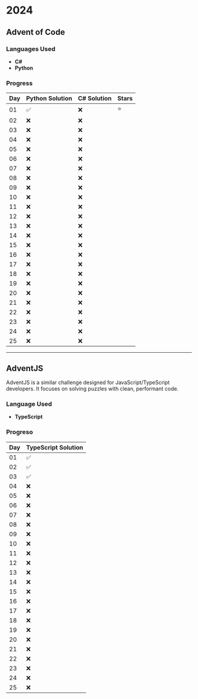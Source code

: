 # 2024

## Advent of Code

### Languages Used

- **C#**
- **Python**

### Progress

| Day | Python Solution | C# Solution | Stars |
| --- | --------------- | ----------- | ----- |
| 01  | ✅               | ❌           | ⭐️     |
| 02  | ❌               | ❌           |       |
| 03  | ❌               | ❌           |       |
| 04  | ❌               | ❌           |       |
| 05  | ❌               | ❌           |       |
| 06  | ❌               | ❌           |       |
| 07  | ❌               | ❌           |       |
| 08  | ❌               | ❌           |       |
| 09  | ❌               | ❌           |       |
| 10  | ❌               | ❌           |       |
| 11  | ❌               | ❌           |       |
| 12  | ❌               | ❌           |       |
| 13  | ❌               | ❌           |       |
| 14  | ❌               | ❌           |       |
| 15  | ❌               | ❌           |       |
| 16  | ❌               | ❌           |       |
| 17  | ❌               | ❌           |       |
| 18  | ❌               | ❌           |       |
| 19  | ❌               | ❌           |       |
| 20  | ❌               | ❌           |       |
| 21  | ❌               | ❌           |       |
| 22  | ❌               | ❌           |       |
| 23  | ❌               | ❌           |       |
| 24  | ❌               | ❌           |       |
| 25  | ❌               | ❌           |       |

---

## AdventJS

AdventJS is a similar challenge designed for JavaScript/TypeScript developers. It focuses on solving puzzles with clean, performant code.

### Language Used

- **TypeScript**

### Progreso

| Day | TypeScript Solution |
| --- | ------------------- |
| 01  | ✅                   |
| 02  | ✅                   |
| 03  | ✅                   |
| 04  | ❌                   |
| 05  | ❌                   |
| 06  | ❌                   |
| 07  | ❌                   |
| 08  | ❌                   |
| 09  | ❌                   |
| 10  | ❌                   |
| 11  | ❌                   |
| 12  | ❌                   |
| 13  | ❌                   |
| 14  | ❌                   |
| 15  | ❌                   |
| 16  | ❌                   |
| 17  | ❌                   |
| 18  | ❌                   |
| 19  | ❌                   |
| 20  | ❌                   |
| 21  | ❌                   |
| 22  | ❌                   |
| 23  | ❌                   |
| 24  | ❌                   |
| 25  | ❌                   |